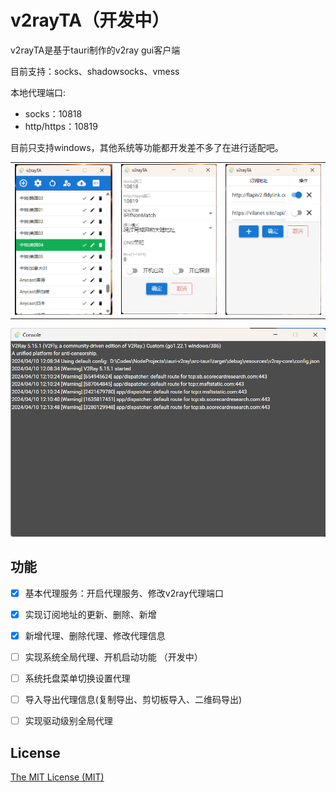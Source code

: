 # v2rayTA（开发中）

v2rayTA是基于tauri制作的v2ray gui客户端

目前支持：socks、shadowsocks、vmess

本地代理端口:
- socks：10818
- http/https：10819

目前只支持windows，其他系统等功能都开发差不多了在进行适配吧。

|                              |                              |                              |
| ---------------------------- | ---------------------------- | ---------------------------- |
| ![](./docs/1.png) | ![](./docs/2.png) | ![](./docs/3.png) |

![](./docs/4.png)

## 功能
- [x] 基本代理服务：开启代理服务、修改v2ray代理端口
- [x] 实现订阅地址的更新、删除、新增
- [x] 新增代理、删除代理、修改代理信息
- [ ] 实现系统全局代理、开机启动功能 （开发中）
- [ ] 系统托盘菜单切换设置代理
- [ ] 导入导出代理信息(复制导出、剪切板导入、二维码导出) 
- [ ] 实现驱动级别全局代理


## License
[The MIT License (MIT)](https://github.com/tocha688/v2ray-tauri/raw/main/LICENSE)
